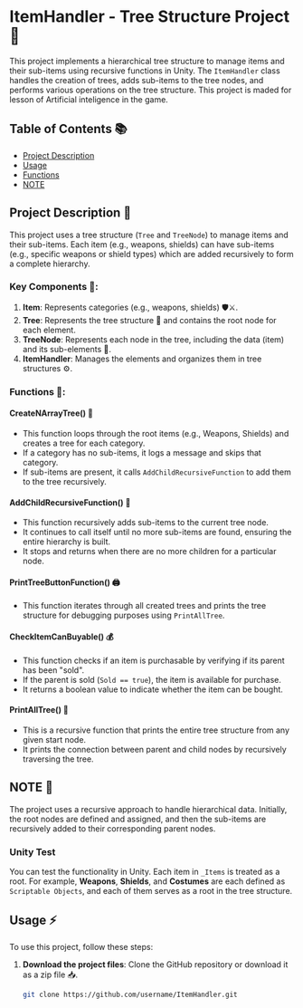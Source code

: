 # ItemHandler - Tree Structure Project 🌳

This project implements a hierarchical tree structure to manage items and their sub-items using recursive functions in Unity. The `ItemHandler` class handles the creation of trees, adds sub-items to the tree nodes, and performs various operations on the tree structure. This project is maded for lesson of Artificial inteligence in the game.

## Table of Contents 📚

- [Project Description](#project-description-)
- [Usage](#usage-)
- [Functions](#functions-)
- [NOTE](#note)

## Project Description 📝

This project uses a tree structure (`Tree` and `TreeNode`) to manage items and their sub-items. Each item (e.g., weapons, shields) can have sub-items (e.g., specific weapons or shield types) which are added recursively to form a complete hierarchy.

### Key Components 🔑:

1. **Item**: Represents categories (e.g., weapons, shields) 🛡️⚔️.
2. **Tree**: Represents the tree structure 🌳 and contains the root node for each element.
3. **TreeNode**: Represents each node in the tree, including the data (item) and its sub-elements 🌲.
4. **ItemHandler**: Manages the elements and organizes them in tree structures ⚙️.

### Functions 🔧:

#### **CreateNArrayTree()** 🌱

- This function loops through the root items (e.g., Weapons, Shields) and creates a tree for each category.
- If a category has no sub-items, it logs a message and skips that category.
- If sub-items are present, it calls `AddChildRecursiveFunction` to add them to the tree recursively.

#### **AddChildRecursiveFunction()** 🔁

- This function recursively adds sub-items to the current tree node.
- It continues to call itself until no more sub-items are found, ensuring the entire hierarchy is built.
- It stops and returns when there are no more children for a particular node.

#### **PrintTreeButtonFunction()** 🖨️

- This function iterates through all created trees and prints the tree structure for debugging purposes using `PrintAllTree`.

#### **CheckItemCanBuyable()** 💰

- This function checks if an item is purchasable by verifying if its parent has been "sold".
- If the parent is sold (`Sold == true`), the item is available for purchase.
- It returns a boolean value to indicate whether the item can be bought.

#### **PrintAllTree()** 📜

- This is a recursive function that prints the entire tree structure from any given start node.
- It prints the connection between parent and child nodes by recursively traversing the tree.

## **NOTE** 📝

The project uses a recursive approach to handle hierarchical data. Initially, the root nodes are defined and assigned, and then the sub-items are recursively added to their corresponding parent nodes.

### Unity Test

You can test the functionality in Unity. Each item in `_Items` is treated as a root. For example, **Weapons**, **Shields**, and **Costumes** are each defined as `Scriptable Objects`, and each of them serves as a root in the tree structure.

## Usage ⚡

To use this project, follow these steps:

1. **Download the project files**: Clone the GitHub repository or download it as a zip file 📥.

   ```bash
   git clone https://github.com/username/ItemHandler.git
   ```
